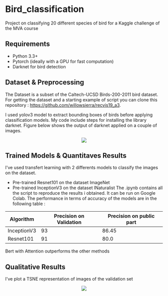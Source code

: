 # Bird_classification
Project on classifying 20 different species of bird for a Kaggle challenge of the MVA course

## Requirements
  * Python 3.3+ 
  * Pytorch (ideally with a GPU for fast computation)
  * Darknet for bird detection

## Dataset & Preprocessing
The Dataset is a subset of the Caltech-UCSD Birds-200-2011 bird dataset. For getting the dataset and a starting example of script you can clone this repository : https://github.com/willowsierra/recvis19_a3.

I used yolov3 model to extract bounding boxes of birds before applying classification models. My code include steps for installing the library darknet. Figure below shows the output of darknet applied on a couple of images.

<p align="center">
  <img src="img/extraction.png">
</p>

## Trained Models & Quantitaves Results
I've used transfert learning with 2 differents models to classify the images on the dataset.

  * Pre-trained  Resnet101 on the dataset ImageNet
  *  Pre-trained  InceptionV3 on the dataset INaturalist
The .ipynb contains all the script to reproduce the results i obtained. It can be run on Google Colab. 
The performance in terms of accuracy of the models are in the following table : 

| Algorithm  | Precision on Validation |Precision on public part |
| ------------- | ------------- | ------------- |
| InceptionV3 | 93 | 86.45 |
| Resnet101  | 91 | 80.0 |

Bert with Attention outperforms the other methods

## Qualitative Results

I've plot a TSNE representation of images of the validation set
<p align="center">
  <img src="img/tsne.png">
</p>
